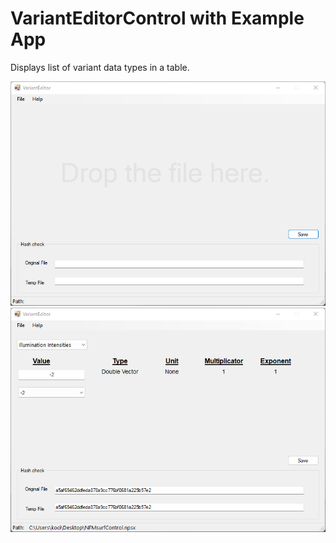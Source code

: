 # VariantEditorControl with Example App

Displays  list of variant   data types  in a table.

![](v1.png) 
![](v2.png)
